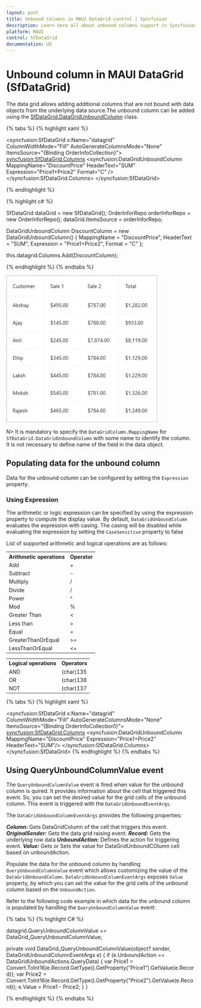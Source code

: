 ```yaml
---
layout: post
title: Unbound Columns in MAUI DataGrid control | Syncfusion
description: Learn here all about unbound columns support in Syncfusion MAUI DataGrid (SfDataGrid) control and more about it.
platform: MAUI
control: SfDataGrid
documentation: UG
---
```


# Unbound column in MAUI DataGrid (SfDataGrid)

The data grid allows adding additional columns that are not bound with data objects from the underlying data source.The unbound column can be added using the [SfDataGrid.DataGridUnboundColumn](https://help.syncfusion.com/cr/maui/Syncfusion.Maui.DataGrid.DataGridUnboundColumn.html) class.

{% tabs %}
{% highlight xaml %}

<syncfusion:SfDataGrid 
            x:Name="datagrid"    
            ColumnWidthMode="Fill"
            AutoGenerateColumnsMode="None"
            ItemsSource="{Binding OrderInfoCollection}">
    <syncfusion:SfDataGrid.Columns>
         <syncfusion:DataGridUnboundColumn 
                        MappingName="DiscountPrice"
                        HeaderText="SUM"
                        Expression="Price1+Price2"
                        Format="C" />
    </syncfusion:SfDataGrid.Columns>
</syncfusion:SfDataGrid>

{% endhighlight %}

{% highlight c# %}

SfDataGrid dataGrid = new SfDataGrid();
OrderInforRepo orderInforRepo = new OrderInforRepo();
dataGrid.ItemsSource = orderInforRepo;

DataGridUnboundColumn DiscountColumn = new DataGridUnboundColumn()
{
    MappingName = "DiscountPrice",
    HeaderText = "SUM",
    Expression = "Price1+Price2",
    Format = "C"
};

this.datagrid.Columns.Add(DiscountColumn);
  
{% endhighlight %}
{% endtabs %}


<img alt="Unbound column in MAUI DataGrid" src="Images\unbound-column\maui-datagrid-unbound-column.png" width="404" />

N> It is mandatory to specify the `DataGridColumn.MappingName` for `SfDataGrid.DataGridUnboundColumn` with some name to identify the column. It is not necessary to define name of the field in the data object.

## Populating data for the unbound column
Data for the unbound column can be configured by setting the `Expression` property.

### Using Expression
The arithmetic or logic expression can be specified by using the expression property to compute the display value. By default, `DataGridUnboundColumn` evaluates the expression with casing. The casing will be disabled while evaluating the expression by setting the `CaseSensitive` property to false

List of supported arithmetic and logical operations are as follows:

<table>
    <tr>
        <th> Arithmetic operations </th>
        <th> Operator </th>
    </tr>
    <tr>
        <td> Add</td>
        <td> + </td>
    </tr>
    <tr>
        <td> Subtract</td>
        <td> - </td>
    </tr>
    <tr>
        <td> Multiply</td>
        <td> / </td>
    </tr>
    <tr>
        <td> Divide </td>
        <td> / </td>
    </tr>
    <tr>
        <td> Power</td>
        <td> ^ </td>
    </tr>
    <tr>
        <td> Mod</td>
        <td> % </td>
    </tr>
    <tr>
        <td> Greater Than</td>
        <td> < </td>
    </tr>
    <tr>
        <td> Less than</td>
        <td> > </td>
    </tr>
    <tr>
        <td> Equal</td>
        <td> = </td>
    </tr>
    <tr>
        <td> GreaterThanOrEqual</td>
        <td> >= </td>
    </tr>
    <tr>
        <td> LessThanOrEqual </td>
        <td> <= </td>
    </tr>
</table>

<table>
    <tr>
        <th> Logical operations </th>
        <th> Operators </th>
    </tr>
    <tr>
        <td> AND </td>
        <td> (char)135 </td>
    </tr>
    <tr>
        <td> OR  </td>
        <td> (char)136 </td>
    </tr>
    <tr>
        <td> NOT </td>
        <td> (char)137 </td>
    </tr>
</table>

{% tabs %}
{% highlight xaml %}

<syncfusion:SfDataGrid x:Name="datagrid"    
        ColumnWidthMode="Fill"
        AutoGenerateColumnsMode="None"
        ItemsSource="{Binding OrderInfoCollection1}">
    <syncfusion:SfDataGrid.Columns>
         <syncfusion:DataGridUnboundColumn 
                MappingName="DiscountPrice"
                Expression="Price1+Price2"
                HeaderText="SUM"/>
    </syncfusion:SfDataGrid.Columns>
</syncfusion:SfDataGrid>
{% endhighlight %}
{% endtabs %}

## Using QueryUnboundColumnValue event

The `QueryUnboundColumnValue` event is fired when value for the unbound column is quired. It provides information about the cell that triggered this event. So, you can set the desired value for the grid cells of the unbound column. This event is triggered with the `DataGridUnboundEventArgs`.

The `DataGridUnboundColumnEventArgs` provides the following properties:

***Column:*** Gets DataGridColumn of the cell that triggers this event.
***OriginalSender:*** Gets the data grid raising event.
***Record:*** Gets the underlying row data
***UnboundAction:*** Defines the action for triggering event.
***Value:*** Gets or Sets the value for DataGridUnboundCOlumn cell based on unboundAction.

Populate the data for the unbound column by handling `QueryUnboundColumnValue` event which allows customizing the value of the `DataGridUnboundColumn`. `DataGridUnboundColumnEventArgs` exposes `Value` property, by which you can set the value for the grid cells of the unbound column based on the `UnboundAction`.

Refer to the following code example in which data for the unbound column is populated by handling the `QueryUnboundColumnValue` event:

{% tabs %}
{% highlight C# %}

datagrid.QueryUnboundColumnValue += DataGrid_QueryUnboundColumnValue;

private void DataGrid_QueryUnboundColumnValue(object? sender, DataGridUnboundColumnEventArgs e)
{
    if (e.UnboundAction == DataGridUnboundActions.QueryData)
    {
        var Price1 = Convert.ToInt16(e.Record.GetType().GetProperty("Price1").GetValue(e.Record));
        var Price2 = Convert.ToInt16(e.Record.GetType().GetProperty("Price2").GetValue(e.Record));
        e.Value = Price1 - Price2;
    }
}
  
{% endhighlight %}
{% endtabs %}